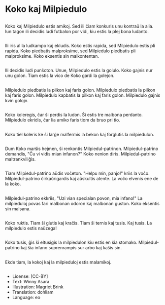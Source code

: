 # Koko kaj Milpiedulo

##
Koko kaj Milpiedulo estis amikoj. Sed ili ĉiam konkuris unu kontraŭ la alia. Iun tagon ili decidis ludi futbalon por vidi, kiu estis la plej bona ludanto.

##
Ili iris al la ludkampo kaj ekludis. Koko estis rapida, sed Milpiedulo estis pli rapida. Koko piedbatis malproksime, sed Milpiedulo piedbatis pli malproksime. Koko eksentis sin malkontentan.

##
Ili decidis ludi punŝoton. Unue, Milpiedulo estis la golulo. Koko gajnis nur unu golon. Tiam estis la vico de Koko gardi la golejon.

##
Milpiedulo piedbatis la pilkon kaj faris golon. Milpiedulo piedbatis la pilkon kaj faris golon. Milpiedulo kapbatis la pilkon kaj faris golon. Milpiedulo gajnis kvin golojn.

##
Koko koleregis, ĉar ŝi perdis la ludon. Ŝi estis tre malbona perdanto. Milpiedulo ekridis, ĉar lia amiko faris tiom da bruo pri tio.

##
Koko tiel koleris ke ŝi larĝe malfermis la bekon kaj forglutis la milpiedulon.

##
Dum Koko marŝis hejmen, ŝi renkontis Milpiedul-patrinon. Milpiedul-patrino demandis, "Ĉu vi vidis mian infanon?" Koko nenion diris. Milpiedul-patrino maltrankviliĝis.

##
Tiam Milpiedul-patrino aŭdis voĉeton. "Helpu min, panjo!" kriis la voĉo. Milpiedul-patrino ĉirkaŭrigardis kaj aŭskultis atente. La voĉo elvenis ene de la koko.

##
Milpiedul-patrino ekkriis, "Uzi vian specialan povon, mia infano!" La milpieduloj povas fari malbonan odoron kaj malbonan guston. Koko eksentis sin malsana.

##
Koko ruktis. Tiam ŝi glutis kaj kraĉis. Tiam ŝi ternis kaj tusis. Kaj tusis. La milpiedulo estis naŭzega!

##
Koko tusis, ĝis ŝi eltusigis la milpiedulon kiu estis en ŝia stomako. Milpiedul-patrino kaj ŝia infano suprenrampis sur arbo kaj kaŝis sin.

##
Ekde tiam, la kokoj kaj la milpieduloj estis malamikoj.

##
* License: [CC-BY]
* Text: Winny Asara
* Illustration: Magriet Brink
* Translation: dohliam
* Language: eo
